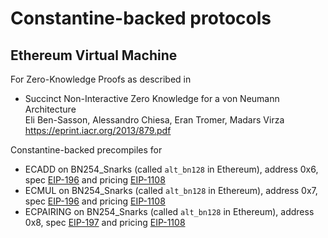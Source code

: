 # Constantine-backed protocols

## Ethereum Virtual Machine

For Zero-Knowledge Proofs as described in

- Succinct Non-Interactive Zero Knowledge
for a von Neumann Architecture\
  Eli Ben-Sasson, Alessandro Chiesa, Eran Tromer, Madars Virza\
  https://eprint.iacr.org/2013/879.pdf

Constantine-backed precompiles for

- ECADD on BN254_Snarks (called `alt_bn128` in Ethereum), address 0x6, spec [EIP-196](https://eips.ethereum.org/EIPS/eip-196) and pricing [EIP-1108](https://eips.ethereum.org/EIPS/eip-1108)
- ECMUL on BN254_Snarks (called `alt_bn128` in Ethereum), address 0x7, spec [EIP-196](https://eips.ethereum.org/EIPS/eip-196) and pricing [EIP-1108](https://eips.ethereum.org/EIPS/eip-1108)
- ECPAIRING on BN254_Snarks (called `alt_bn128` in Ethereum), address 0x8, spec [EIP-197](https://eips.ethereum.org/EIPS/eip-197) and pricing [EIP-1108](https://eips.ethereum.org/EIPS/eip-1108)

